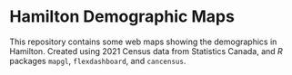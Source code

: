 # Hamilton Demographic Maps

This repository contains some web maps showing the demographics in Hamilton. Created using 2021 Census data from Statistics Canada, and *R* packages `mapgl`, `flexdashboard`, and `cancensus`.
